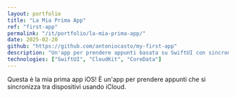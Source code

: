```yaml
---
layout: portfolio
title: "La Mia Prima App"
ref: "first-app"
permalink: "/it/portfolio/la-mia-prima-app/"
date: 2025-02-20
github: "https://github.com/antoniocasto/my-first-app"
description: "Un'app per prendere appunti basata su SwiftUI con sincronizzazione iCloud."
technologies: ["SwiftUI", "CloudKit", "CoreData"]
---
```

Questa è la mia prima app iOS! È un'app per prendere appunti che si sincronizza tra dispositivi usando iCloud.